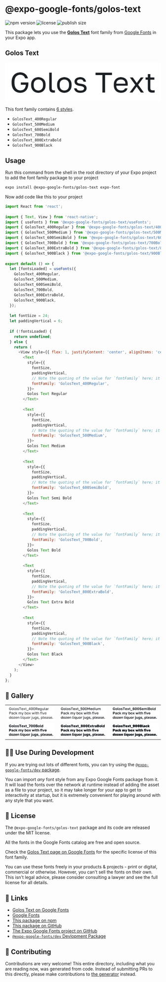 # @expo-google-fonts/golos-text

![npm version](https://flat.badgen.net/npm/v/@expo-google-fonts/golos-text)
![license](https://flat.badgen.net/github/license/expo/google-fonts)
![publish size](https://flat.badgen.net/packagephobia/install/@expo-google-fonts/golos-text)

This package lets you use the [**Golos Text**](https://fonts.google.com/specimen/Golos+Text) font family from [Google Fonts](https://fonts.google.com/) in your Expo app.

## Golos Text

![Golos Text](./font-family.png)

This font family contains [6 styles](#-gallery).

- `GolosText_400Regular`
- `GolosText_500Medium`
- `GolosText_600SemiBold`
- `GolosText_700Bold`
- `GolosText_800ExtraBold`
- `GolosText_900Black`

## Usage

Run this command from the shell in the root directory of your Expo project to add the font family package to your project
```sh
expo install @expo-google-fonts/golos-text expo-font
```

Now add code like this to your project
```js
import React from 'react';

import { Text, View } from 'react-native';
import { useFonts } from '@expo-google-fonts/golos-text/useFonts';
import { GolosText_400Regular } from '@expo-google-fonts/golos-text/400Regular';
import { GolosText_500Medium } from '@expo-google-fonts/golos-text/500Medium';
import { GolosText_600SemiBold } from '@expo-google-fonts/golos-text/600SemiBold';
import { GolosText_700Bold } from '@expo-google-fonts/golos-text/700Bold';
import { GolosText_800ExtraBold } from '@expo-google-fonts/golos-text/800ExtraBold';
import { GolosText_900Black } from '@expo-google-fonts/golos-text/900Black';

export default () => {
  let [fontsLoaded] = useFonts({
    GolosText_400Regular,
    GolosText_500Medium,
    GolosText_600SemiBold,
    GolosText_700Bold,
    GolosText_800ExtraBold,
    GolosText_900Black,
  });

  let fontSize = 24;
  let paddingVertical = 6;

  if (!fontsLoaded) {
    return undefined;
  } else {
    return (
      <View style={{ flex: 1, justifyContent: 'center', alignItems: 'center' }}>
        <Text
          style={{
            fontSize,
            paddingVertical,
            // Note the quoting of the value for `fontFamily` here; it expects a string!
            fontFamily: 'GolosText_400Regular',
          }}>
          Golos Text Regular
        </Text>

        <Text
          style={{
            fontSize,
            paddingVertical,
            // Note the quoting of the value for `fontFamily` here; it expects a string!
            fontFamily: 'GolosText_500Medium',
          }}>
          Golos Text Medium
        </Text>

        <Text
          style={{
            fontSize,
            paddingVertical,
            // Note the quoting of the value for `fontFamily` here; it expects a string!
            fontFamily: 'GolosText_600SemiBold',
          }}>
          Golos Text Semi Bold
        </Text>

        <Text
          style={{
            fontSize,
            paddingVertical,
            // Note the quoting of the value for `fontFamily` here; it expects a string!
            fontFamily: 'GolosText_700Bold',
          }}>
          Golos Text Bold
        </Text>

        <Text
          style={{
            fontSize,
            paddingVertical,
            // Note the quoting of the value for `fontFamily` here; it expects a string!
            fontFamily: 'GolosText_800ExtraBold',
          }}>
          Golos Text Extra Bold
        </Text>

        <Text
          style={{
            fontSize,
            paddingVertical,
            // Note the quoting of the value for `fontFamily` here; it expects a string!
            fontFamily: 'GolosText_900Black',
          }}>
          Golos Text Black
        </Text>
      </View>
    );
  }
};

```

## 🔡 Gallery


||||
|-|-|-|
|![GolosText_400Regular](.//400Regular/GolosText_400Regular.ttf.png)|![GolosText_500Medium](.//500Medium/GolosText_500Medium.ttf.png)|![GolosText_600SemiBold](.//600SemiBold/GolosText_600SemiBold.ttf.png)||
|![GolosText_700Bold](.//700Bold/GolosText_700Bold.ttf.png)|![GolosText_800ExtraBold](.//800ExtraBold/GolosText_800ExtraBold.ttf.png)|![GolosText_900Black](.//900Black/GolosText_900Black.ttf.png)||


## 👩‍💻 Use During Development

If you are trying out lots of different fonts, you can try using the [`@expo-google-fonts/dev` package](https://github.com/freeboub/google-fonts/tree/master/font-packages/dev#readme).

You can import *any* font style from any Expo Google Fonts package from it. It will load the fonts
over the network at runtime instead of adding the asset as a file to your project, so it may take longer
for your app to get to interactivity at startup, but it is extremely convenient
for playing around with any style that you want.

## 📖 License

The `@expo-google-fonts/golos-text` package and its code are released under the MIT license.

All the fonts in the Google Fonts catalog are free and open source.

Check the [Golos Text page on Google Fonts](https://fonts.google.com/specimen/Golos+Text) for the specific license of this font family.

You can use these fonts freely in your products & projects - print or digital, commercial or otherwise. However, you can't sell the fonts on their own. This isn't legal advice, please consider consulting a lawyer and see the full license for all details.

## 🔗 Links

- [Golos Text on Google Fonts](https://fonts.google.com/specimen/Golos+Text)
- [Google Fonts](https://fonts.google.com/)
- [This package on npm](https://www.npmjs.com/package/@expo-google-fonts/golos-text)
- [This package on GitHub](https://github.com/freeboub/google-fonts/tree/master/font-packages/golos-text)
- [The Expo Google Fonts project on GitHub](https://github.com/freeboub/google-fonts)
- [`@expo-google-fonts/dev` Devlopment Package](https://github.com/freeboub/google-fonts/tree/master/font-packages/dev)

## 🤝 Contributing

Contributions are very welcome! This entire directory, including what you are reading now, was generated from code. Instead of submitting PRs to this directly, please make contributions to [the generator](https://github.com/freeboub/google-fonts/tree/master/packages/generator) instead.
